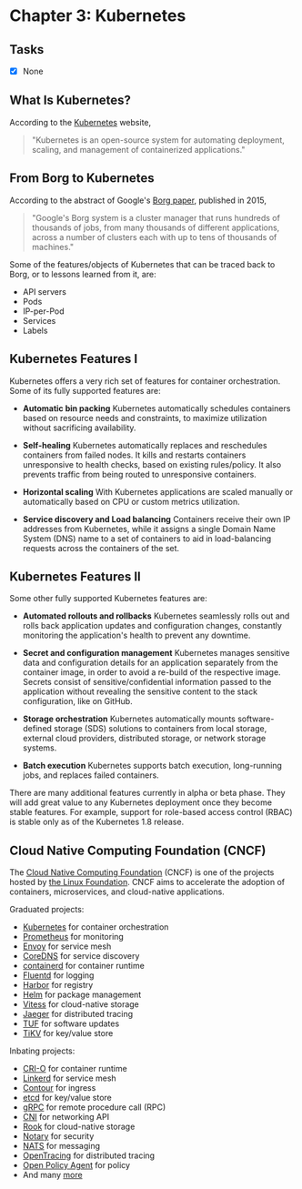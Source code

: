 # Chapter 3: Kubernetes

## Tasks
- [x] None

## What Is Kubernetes?

According to the [Kubernetes](https://kubernetes.io) website,

>"Kubernetes is an open-source system for automating deployment, scaling, and management of containerized applications."

## From Borg to Kubernetes

According to the abstract of Google's [Borg paper](https://research.google.com/pubs/pub43438.html), published in 2015,

>"Google's Borg system is a cluster manager that runs hundreds of thousands of jobs, from many thousands of different applications, across a number of clusters each with up to tens of thousands of machines."

Some of the features/objects of Kubernetes that can be traced back to Borg, or to lessons learned from it, are:

* API servers
* Pods
* IP-per-Pod
* Services
* Labels

## Kubernetes Features I

Kubernetes offers a very rich set of features for container orchestration. Some of its fully supported features are:

* **Automatic bin packing**
Kubernetes automatically schedules containers based on resource needs and constraints, to maximize utilization without sacrificing availability.

* **Self-healing**
Kubernetes automatically replaces and reschedules containers from failed nodes. It kills and restarts containers unresponsive to health checks, based on existing rules/policy. It also prevents traffic from being routed to unresponsive containers.

* **Horizontal scaling**
With Kubernetes applications are scaled manually or automatically based on CPU or custom metrics utilization.

* **Service discovery and Load balancing**
Containers receive their own IP addresses from Kubernetes, while it assigns a single Domain Name System (DNS) name to a set of containers to aid in load-balancing requests across the containers of the set.

## Kubernetes Features II

Some other fully supported Kubernetes features are:

* **Automated rollouts and rollbacks**
Kubernetes seamlessly rolls out and rolls back application updates and configuration changes, constantly monitoring the application's health to prevent any downtime.

* **Secret and configuration management**
Kubernetes manages sensitive data and configuration details for an application separately from the container image, in order to avoid a re-build of the respective image. Secrets consist of sensitive/confidential information passed to the application without revealing the sensitive content to the stack configuration, like on GitHub.

* **Storage orchestration**
Kubernetes automatically mounts software-defined storage (SDS) solutions to containers from local storage, external cloud providers, distributed storage, or network storage systems.

* **Batch execution**
Kubernetes supports batch execution, long-running jobs, and replaces failed containers.

There are many additional features currently in alpha or beta phase. They will add great value to any Kubernetes deployment once they become stable features. For example, support for role-based access control (RBAC) is stable only as of the Kubernetes 1.8 release.

## Cloud Native Computing Foundation (CNCF)

The [Cloud Native Computing Foundation](https://www.cncf.io) (CNCF) is one of the projects hosted by [the Linux Foundation](https://www.linuxfoundation.org). CNCF aims to accelerate the adoption of containers, microservices, and cloud-native applications.

Graduated projects:
* [Kubernetes](https://kubernetes.io) for container orchestration
* [Prometheus](https://prometheus.io) for monitoring
* [Envoy](https://github.com/envoyproxy/envoy) for service mesh
* [CoreDNS](https://coredns.io) for service discovery
* [containerd](http://containerd.io) for container runtime
* [Fluentd](http://www.fluentd.org) for logging
* [Harbor](https://goharbor.io) for registry
* [Helm](https://www.helm.sh) for package management
* [Vitess](http://vitess.io) for cloud-native storage
* [Jaeger](https://github.com/jaegertracing/jaeger) for distributed tracing
* [TUF](https://github.com/theupdateframework/specification) for software updates
* [TiKV](https://tikv.org) for key/value store

Inbating projects:
* [CRI-O](https://cri-o.io) for container runtime
* [Linkerd](https://linkerd.io) for service mesh
* [Contour](https://projectcontour.io) for ingress
* [etcd](https://github.com/etcd-io) for key/value store
* [gRPC](http://www.grpc.io) for remote procedure call (RPC)
* [CNI](https://github.com/containernetworking/cni) for networking API
* [Rook](https://github.com/rook/rook) for cloud-native storage
* [Notary](https://github.com/theupdateframework/notary) for security
* [NATS](https://nats.io) for messaging
* [OpenTracing](http://opentracing.io) for distributed tracing
* [Open Policy Agent](https://www.openpolicyagent.org) for policy
* And many [more](https://www.cncf.io/projects)
